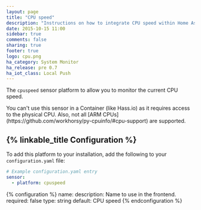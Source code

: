 ```yaml
---
layout: page
title: "CPU speed"
description: "Instructions on how to integrate CPU speed within Home Assistant."
date: 2015-10-15 11:00
sidebar: true
comments: false
sharing: true
footer: true
logo: cpu.png
ha_category: System Monitor
ha_release: pre 0.7
ha_iot_class: Local Push
---
```



The `cpuspeed` sensor platform to allow you to monitor the current CPU speed.


<p class='note warning'>
  You can't use this sensor in a Container (like Hass.io) as it requires access to the physical CPU. Also, not all [ARM CPUs](https://github.com/workhorsy/py-cpuinfo/#cpu-support) are supported.
</p>

## {% linkable_title Configuration %}

To add this platform to your installation, add the following to your `configuration.yaml` file:

```yaml
# Example configuration.yaml entry
sensor:
  - platform: cpuspeed
```

{% configuration %}
name:
  description: Name to use in the frontend.
  required: false
  type: string
  default: CPU speed
{% endconfiguration %}
